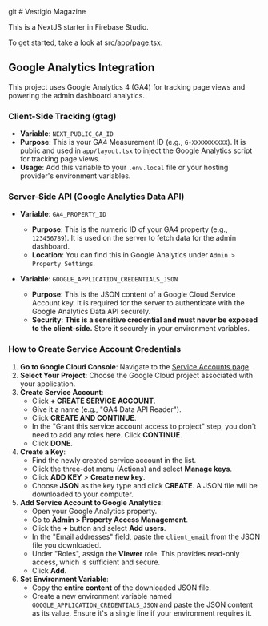 git # Vestigio Magazine

This is a NextJS starter in Firebase Studio.

To get started, take a look at src/app/page.tsx.

## Google Analytics Integration

This project uses Google Analytics 4 (GA4) for tracking page views and powering the admin dashboard analytics.

### Client-Side Tracking (gtag)

- **Variable**: `NEXT_PUBLIC_GA_ID`
- **Purpose**: This is your GA4 Measurement ID (e.g., `G-XXXXXXXXXX`). It is public and used in `app/layout.tsx` to inject the Google Analytics script for tracking page views.
- **Usage**: Add this variable to your `.env.local` file or your hosting provider's environment variables.

### Server-Side API (Google Analytics Data API)

- **Variable**: `GA4_PROPERTY_ID`
  - **Purpose**: This is the numeric ID of your GA4 property (e.g., `123456789`). It is used on the server to fetch data for the admin dashboard.
  - **Location**: You can find this in Google Analytics under `Admin > Property Settings`.

- **Variable**: `GOOGLE_APPLICATION_CREDENTIALS_JSON`
  - **Purpose**: This is the JSON content of a Google Cloud Service Account key. It is required for the server to authenticate with the Google Analytics Data API securely.
  - **Security**: **This is a sensitive credential and must never be exposed to the client-side.** Store it securely in your environment variables.

### How to Create Service Account Credentials

1.  **Go to Google Cloud Console**: Navigate to the [Service Accounts page](https://console.cloud.google.com/iam-admin/serviceaccounts).
2.  **Select Your Project**: Choose the Google Cloud project associated with your application.
3.  **Create Service Account**:
    *   Click **+ CREATE SERVICE ACCOUNT**.
    *   Give it a name (e.g., "GA4 Data API Reader").
    *   Click **CREATE AND CONTINUE**.
    *   In the "Grant this service account access to project" step, you don't need to add any roles here. Click **CONTINUE**.
    *   Click **DONE**.
4.  **Create a Key**:
    *   Find the newly created service account in the list.
    *   Click the three-dot menu (Actions) and select **Manage keys**.
    *   Click **ADD KEY** > **Create new key**.
    *   Choose **JSON** as the key type and click **CREATE**. A JSON file will be downloaded to your computer.
5.  **Add Service Account to Google Analytics**:
    *   Open your Google Analytics property.
    *   Go to **Admin > Property Access Management**.
    *   Click the **+** button and select **Add users**.
    *   In the "Email addresses" field, paste the `client_email` from the JSON file you downloaded.
    *   Under "Roles", assign the **Viewer** role. This provides read-only access, which is sufficient and secure.
    *   Click **Add**.
6.  **Set Environment Variable**:
    *   Copy the **entire content** of the downloaded JSON file.
    *   Create a new environment variable named `GOOGLE_APPLICATION_CREDENTIALS_JSON` and paste the JSON content as its value. Ensure it's a single line if your environment requires it.
